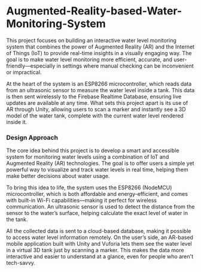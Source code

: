 # Augmented-Reality-based-Water-Monitoring-System

This project focuses on building an interactive water level monitoring system that combines 
the power of Augmented Reality (AR) and the Internet of Things (IoT) to provide real-time 
insights in a visually engaging way. The goal is to make water level monitoring more efficient, 
accurate, and user-friendly—especially in settings where manual checking can be inconvenient 
or impractical. 

At the heart of the system is an ESP8266 microcontroller, which reads data from an 
ultrasonic sensor to measure the water level inside a tank. This data is then sent wirelessly to 
the Firebase Realtime Database, ensuring live updates are available at any time. What sets 
this project apart is its use of AR through Unity, allowing users to scan a marker and 
instantly see a 3D model of the water tank, complete with the current water level rendered 
inside it. 

### Design Approach
The core idea behind this project is to develop a smart and accessible system for monitoring 
water levels using a combination of IoT and Augmented Reality (AR) technologies. The goal 
is to offer users a simple yet powerful way to visualize and track water levels in real time, 
helping them make better decisions about water usage. 

To bring this idea to life, the system uses the ESP8266 (NodeMCU) microcontroller, which is 
both affordable and energy-efficient, and comes with built-in Wi-Fi capabilities—making it 
perfect for wireless communication. An ultrasonic sensor is used to detect the distance from 
the sensor to the water’s surface, helping calculate the exact level of water in the tank. 

All the collected data is sent to a cloud-based database, making it possible to access water 
level information remotely. On the user’s side, an AR-based mobile application built with 
Unity and Vuforia lets them see the water level in a virtual 3D tank just by scanning a marker. 
This makes the data more interactive and easier to understand at a glance, even for people who 
aren't tech-savvy.

